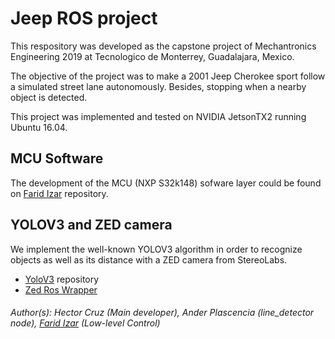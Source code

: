 # Jeep ROS project

This respository was developed as the capstone project of Mechantronics Engineering 2019 at Tecnologico de Monterrey, Guadalajara, Mexico.

The objective of the project was to make a 2001 Jeep Cherokee sport follow a simulated street lane autonomously. Besides, stopping when a nearby object is detected.

This project was implemented and tested on NVIDIA JetsonTX2 running Ubuntu 16.04.
## MCU Software 
The development of the MCU (NXP S32k148) sofware layer could be found on [Farid Izar] repository.

## YOLOV3 and ZED camera
We implement the well-known YOLOV3 algorithm in order to recognize objects as well as its distance with a ZED camera from StereoLabs.
- [YoloV3] repository
- [Zed Ros Wrapper] 

######  Author(s): Hector Cruz (Main developer), Ander Plascencia (line_detector node), [Farid Izar] (Low-level Control) 


[//]: # (These are reference links used in the body of this note and get stripped out when the markdown processor does its job. There is no need to format nicely because it shouldn't be seen. Thanks SO - http://stackoverflow.com/questions/4823468/store-comments-in-markdown-syntax)
[Zed Ros Wrapper]: <https://github.com/stereolabs/zed-ros-wrapper>
[YoloV3]: <https://github.com/AlexeyAB/darknet/blob/master/src/yolo_v2_class.hpp>
[Farid Izar]: <https://github.com/FaridIz/cartec-mcu>
